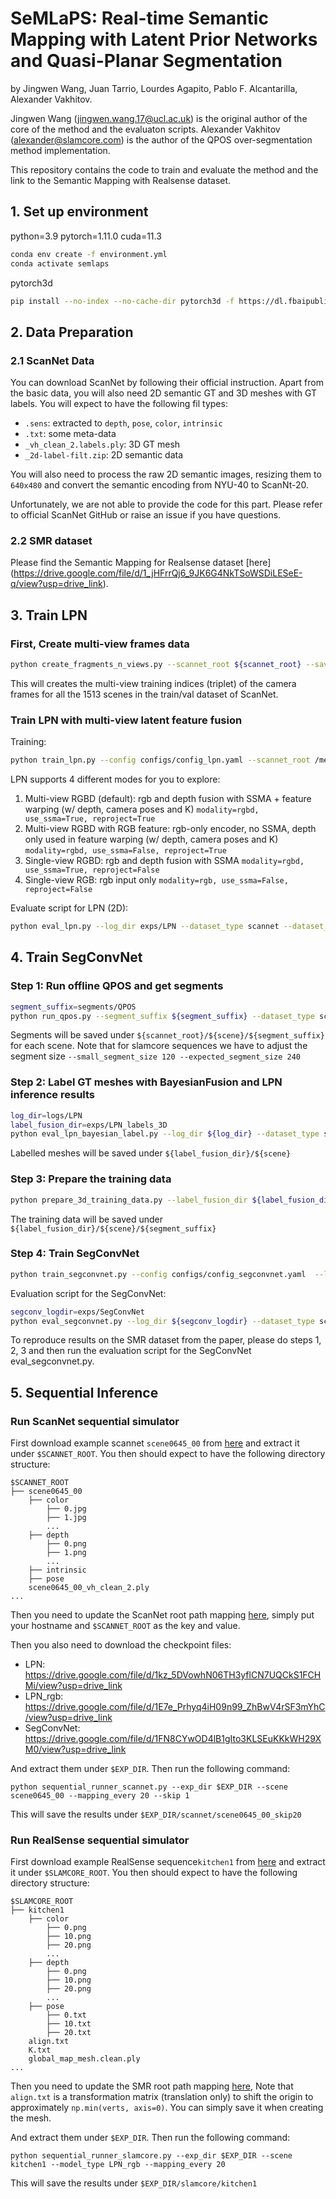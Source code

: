 # SeMLaPS: Real-time Semantic Mapping with Latent Prior Networks and Quasi-Planar Segmentation
by Jingwen Wang, Juan Tarrio, Lourdes Agapito, Pablo F. Alcantarilla, Alexander Vakhitov.

Jingwen Wang (jingwen.wang.17@ucl.ac.uk) is the original author of the core of the method and the evaluaton scripts.
Alexander Vakhitov (alexander@slamcore.com) is the author of the QPOS over-segmentation method implementation.

This repository contains the code to train and evaluate the method and the link to the Semantic Mapping with Realsense dataset.


## 1. Set up environment

python=3.9
pytorch=1.11.0
cuda=11.3

```bash
conda env create -f environment.yml
conda activate semlaps
```

pytorch3d
```bash
pip install --no-index --no-cache-dir pytorch3d -f https://dl.fbaipublicfiles.com/pytorch3d/packaging/wheels/py39_cu113_pyt1110/download.html
```

## 2. Data Preparation

### 2.1 ScanNet Data

You can download ScanNet by following their official instruction. 
Apart from the basic data, you will also need 2D semantic GT and 3D meshes with GT labels. You will expect to have the following fil types:

* `.sens`: extracted to `depth`, `pose`, `color`, `intrinsic`
* `.txt`: some meta-data
* `_vh_clean_2.labels.ply`: 3D GT mesh
* `_2d-label-filt.zip`: 2D semantic data

You will also need to process the raw 2D semantic images, resizing them to `640x480` and convert the semantic encoding from NYU-40 to ScanNt-20.

Unfortunately, we are not able to provide the code for this part. Please refer to official ScanNet GitHub or raise an issue if you have questions.


### 2.2 SMR dataset
Please find the Semantic Mapping for Realsense dataset [here] (https://drive.google.com/file/d/1_jHFrrQj6_9JK6G4NkTSoWSDiLESeE-q/view?usp=drive_link). 

## 3. Train LPN

### First, Create multi-view frames data

```bash
python create_fragments_n_views.py --scannet_root ${scannet_root} --save_files_root image_pairs
```

This will creates the multi-view training indices (triplet) of the camera frames for all the 1513 scenes in the train/val dataset of ScanNet.

### Train LPN with multi-view latent feature fusion

Training:

```bash
python train_lpn.py --config configs/config_lpn.yaml --scannet_root /media/jingwen/Data2/scannet/scans --log_dir exps/LPN
```

LPN supports 4 different modes for you to explore:

1. Multi-view RGBD (default): rgb and depth fusion with SSMA + feature warping (w/ depth, camera poses and K) `modality=rgbd, use_ssma=True, reproject=True`
2. Multi-view RGBD with RGB feature: rgb-only encoder, no SSMA, depth only used in feature warping (w/ depth, camera poses and K) `modality=rgbd, use_ssma=False, reproject=True`
3. Single-view RGBD: rgb and depth fusion with SSMA `modality=rgbd, use_ssma=True, reproject=False`
4. Single-view RGB: rgb input only `modality=rgb, use_ssma=False, reproject=False`

Evaluate script for LPN (2D):

```bash
python eval_lpn.py --log_dir exps/LPN --dataset_type scannet --dataset_root /media/jingwen/Data3/scannet/scans --save_dir exps/LPN/eval/scannet_val --eval
```

## 4. Train SegConvNet

### Step 1: Run offline QPOS and get segments

```bash
segment_suffix=segments/QPOS
python run_qpos.py --segment_suffix ${segment_suffix} --dataset_type scannet --dataset_root ${scannet_root} --small_segment_size 30 --expected_segment_size 60
```
Segments will be saved under `${scannet_root}/${scene}/${segment_suffix}` for each scene. Note that for slamcore sequences we have to adjust the segment size `--small_segment_size 120 --expected_segment_size 240`

### Step 2: Label GT meshes with BayesianFusion and LPN inference results

```bash
log_dir=logs/LPN
label_fusion_dir=exps/LPN_labels_3D
python eval_lpn_bayesian_label.py --log_dir ${log_dir} --dataset_type scannet --dataset_root ${scannet_root} --save_dir ${label_fusion_dir}
```

Labelled meshes will be saved under `${label_fusion_dir}/${scene}`

### Step 3: Prepare the training data

```bash
python prepare_3d_training_data.py --label_fusion_dir ${label_fusion_dir} --segment_suffix ${segment_suffix} --dataset_type scannet --dataset_root ${scannet_root} --save_mesh
```
The training data will be saved under `${label_fusion_dir}/${scene}/${segment_suffix}`

### Step 4: Train SegConvNet

```bash
python train_segconvnet.py --config configs/config_segconvnet.yaml  --log_dir exps/SegConvNet --label_fusion_dir ${label_fusion_dir} --segment_suffix ${segment_suffix}
```

Evaluation script for the SegConvNet:

```bash
segconv_logdir=exps/SegConvNet
python eval_segconvnet.py --log_dir ${segconv_logdir} --dataset_type scannet --dataset_root ${scannet_root} --label_fusion_dir ${label_fusion_dir} --segment_suffix ${segment_suffix} --save_dir exps/SegConvNet_labels
```

To reproduce results on the SMR dataset from the paper, please do steps 1, 2, 3 and then run the evaluation script for the SegConvNet eval_segconvnet.py.
## 5. Sequential Inference

### Run ScanNet sequential simulator

First download example scannet `scene0645_00` from [here](https://drive.google.com/file/d/1VRDydi0OVoXVVH-05EnibavFEByQH9a-/view?usp=drive_link) and extract it under `$SCANNET_ROOT`. You then should expect to have the following directory structure:
```
$SCANNET_ROOT
├── scene0645_00
    ├── color
        ├── 0.jpg
        ├── 1.jpg
        ...
    ├── depth
        ├── 0.png
        ├── 1.png
        ...
    ├── intrinsic
    ├── pose
    scene0645_00_vh_clean_2.ply
...
```
Then you need to update the ScanNet root path mapping [here](https://github.com/JingwenWang0226/differentiable_slam_map/blob/master/config.py#L8:L15), simply put your hostname and `$SCANNET_ROOT` as the key and value. 

Then you also need to download the checkpoint files:
- LPN: https://drive.google.com/file/d/1kz_5DVowhN06TH3yflCN7UQCkS1FCHMi/view?usp=drive_link
- LPN_rgb: https://drive.google.com/file/d/1E7e_Prhyq4iH09n99_ZhBwV4rSF3mYhC/view?usp=drive_link
- SegConvNet: https://drive.google.com/file/d/1FN8CYwOD4lB1gIto3KLSEuKKkWH29XM0/view?usp=drive_link

And extract them under `$EXP_DIR`. Then run the following command:
```
python sequential_runner_scannet.py --exp_dir $EXP_DIR --scene scene0645_00 --mapping_every 20 --skip 1
```
This will save the results under `$EXP_DIR/scannet/scene0645_00_skip20`

### Run RealSense sequential simulator
First download example RealSense sequence`kitchen1` from [here](https://drive.google.com/file/d/1v_1qDDKSVuMRtGYM8zIprR8xGKgPXMGU/view?usp=drive_link) and extract it under `$SLAMCORE_ROOT`. You then should expect to have the following directory structure:
```
$SLAMCORE_ROOT
├── kitchen1
    ├── color
        ├── 0.png
        ├── 10.png
        ├── 20.png
        ...
    ├── depth
        ├── 0.png
        ├── 10.png
        ├── 20.png
        ...
    ├── pose
        ├── 0.txt
        ├── 10.txt
        ├── 20.txt
    align.txt
    K.txt
    global_map_mesh.clean.ply
...
```
Then you need to update the SMR root path mapping [here](https://github.com/JingwenWang0226/differentiable_slam_map/blob/master/config.py#L8:L15), 
Note that `align.txt` is a transformation matrix (translation only) to shift the origin to approximately `np.min(verts, axis=0)`. You can simply save it when creating the mesh.

And extract them under `$EXP_DIR`. Then run the following command:
```
python sequential_runner_slamcore.py --exp_dir $EXP_DIR --scene kitchen1 --model_type LPN_rgb --mapping_every 20
```
This will save the results under `$EXP_DIR/slamcore/kitchen1`

